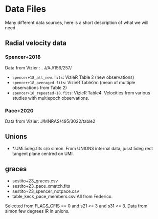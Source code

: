 # Data Files

Many different data sources, here is a short description of what we will need.

## Radial velocity data
### Spencer+2018
Data from Vizier : . J/AJ/156/257/
- `spencer+18_all_new.fits`: VizieR Table 2 (new observations)
- `spencer+18_averaged.fits`: VizieR Table2m (mean of multiple observations from Table 2)
- `spencer+18_repeated+18.fits`: VizieR Table4. Velocities from various studies with multiepoch observations.

### Pace+2020
Data from Vizier: J/MNRAS/495/3022/table2

## Unions
- *.UMi.5deg.fits
c/o simon. From UNIONS internal data, jusst 5deg rect tangent plane centred on UMI. 

## graces
- sestito+23_graces.csv
- sestito+23_pace_xmatch.fits
- sestito+23_spencer_notpace.csv
- table_keck_pace_members.csv
All from Federico.


Selected from FLAGS_CFIS == 0 and s21 <= 3 and s31 <= 3.
Data from simon few degrees IR in unions.
